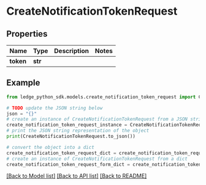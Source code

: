 # CreateNotificationTokenRequest


## Properties

Name | Type | Description | Notes
------------ | ------------- | ------------- | -------------
**token** | **str** |  | 

## Example

```python
from ledge_python_sdk.models.create_notification_token_request import CreateNotificationTokenRequest

# TODO update the JSON string below
json = "{}"
# create an instance of CreateNotificationTokenRequest from a JSON string
create_notification_token_request_instance = CreateNotificationTokenRequest.from_json(json)
# print the JSON string representation of the object
print(CreateNotificationTokenRequest.to_json())

# convert the object into a dict
create_notification_token_request_dict = create_notification_token_request_instance.to_dict()
# create an instance of CreateNotificationTokenRequest from a dict
create_notification_token_request_form_dict = create_notification_token_request.from_dict(create_notification_token_request_dict)
```
[[Back to Model list]](../README.md#documentation-for-models) [[Back to API list]](../README.md#documentation-for-api-endpoints) [[Back to README]](../README.md)


